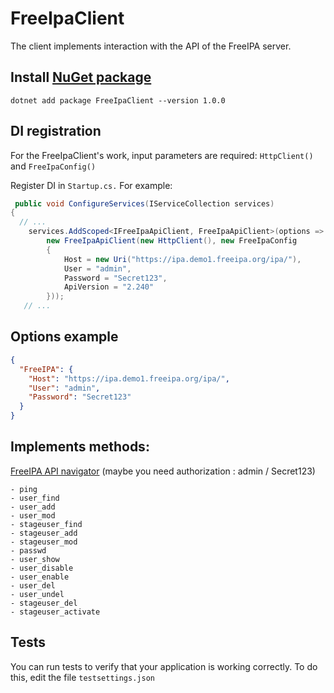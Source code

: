 # FreeIpaClient

The client implements interaction with the API of the FreeIPA server.

## Install [NuGet package](https://www.nuget.org/packages/FreeIpaClient/1.0.0)

`dotnet add package FreeIpaClient --version 1.0.0`

## DI registration

For the FreeIpaClient's work, input parameters are required: `HttpClient()` and `FreeIpaConfig()`

Register DI in `Startup.cs.` For example:
```c#
 public void ConfigureServices(IServiceCollection services)
{
  // ...
    services.AddScoped<IFreeIpaApiClient, FreeIpaApiClient>(options => 
        new FreeIpaApiClient(new HttpClient(), new FreeIpaConfig
        {
            Host = new Uri("https://ipa.demo1.freeipa.org/ipa/"),
            User = "admin",
            Password = "Secret123",
            ApiVersion = "2.240"
        }));
   // ...            
```
## Options example
```json
{
  "FreeIPA": {
    "Host": "https://ipa.demo1.freeipa.org/ipa/",
    "User": "admin",
    "Password": "Secret123"
  }
}
```

## Implements methods:

[FreeIPA API navigator](https://ipa.demo1.freeipa.org/ipa/ui/#/p/apibrowser/type=command)
(maybe you need authorization : admin / Secret123)

```
- ping
- user_find
- user_add
- user_mod
- stageuser_find
- stageuser_add
- stageuser_mod
- passwd
- user_show
- user_disable
- user_enable
- user_del
- user_undel
- stageuser_del
- stageuser_activate
```

## Tests
You can run tests to verify that your application is working correctly. To do this, edit the file `testsettings.json`
